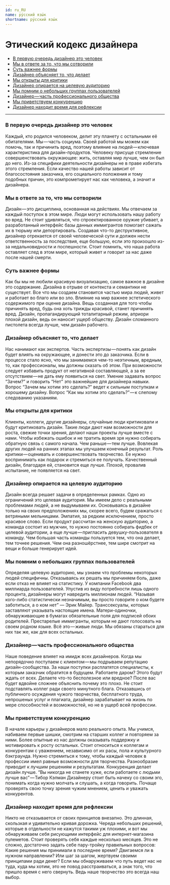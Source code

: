 ```yaml
---
id: ru_RU
name: ру́сский язы́к
shortname: ру́сский язы́к
---
```


# Этический кодекс дизайнера

* [В первую очередь дизайнер это человек](#в-первую-очередь-дизайнер-это-человек)
* [Мы в ответе за то, что мы сотворили](#мы-в-ответе-за-то-что-мы-сотворили)
* [Суть важнее формы](#суть-важнее-формы)
* [Дизайнер объясняет то, что делает](#дизайнер-объясняет-то-что-делает)
* [Мы открыты для критики](#мы-открыты-для-критики)
* [Дизайнер опирается на целевую аудиторию](#дизайнер-опирается-на-целевую-аудиторию)
* [Мы помним о небольших группах пользователей](#мы-помним-о-небольших-группах-пользователей)
* [Дизайнер — часть профессионального общества](#дизайнер-часть-профессионального-общества)
* [Мы приветствуем конкуренцию](#мы-приветствуем-конкуренцию)
* [Дизайнер находит время для рефлексии](#дизайнер-находит-время-для-рефлексии)


***


### В первую очередь дизайнер это человек

Каждый, кто родился человеком, делит эту планету с остальными её обитателями. Мы — часть социума. Своей работой мы можем как помочь, так и причинить вред, поэтому влияние на людей — ключевая характеристика для дизайн-продуктов.
Человеку присуще стремление совершенствовать окружающее: жить, оставляя мир лучше, чем он был до него. Из-за специфики деятельности дизайнеры не в праве избегать этого стремления.
Если качество нашей работы зависит от благосостояния заказчика, его социального положения и тому подобных причин, это компрометирует нас как человека, а значит и дизайнера.


### Мы в ответе за то, что мы сотворили

Дизайн — это дисциплина, основанная на действиях. Мы отвечаем за каждый поступок в этом мире.
Люди могут использовать нашу работу во вред. Не стоит удивляться, что спроектированное оружие убивает, а разработанный интерфейс базы данных иммигрантов помогает сажать их в тюрьму или депортировать.
Создавая что-то деструктивное, дизайнер отрекается от своей человеческой сути и должен нести ответственность за последствия, еще большую, если это произошло из-за недальновидности и поспешности.
Стоит помнить, что наша работа оставляет след в этом мире, который живет и говорит за нас даже после нашей смерти.


### Суть важнее формы

Как бы мы не любили красивую визуализацию, самое важное в дизайне это содержание. Дизайна в отрыве от контекста и семантики не существует. Все что мы создаем становится частью мира людей, живет и работает во благо или во зло.
Влияние на мир важнее эстетического содержимого при оценке дизайна. Вещь созданная для того чтобы причинять вред, будь она хоть трижды красивой, станет причинять вред. Дизайн, пропагандирующий тоталитарный режим, априори плохой дизайн, ведь он наносит ущерб обществу.
Дизайн сломанного пистолета всегда лучше, чем дизайн рабочего.


### Дизайнер объясняет то, что делает

Нас нанимают как экспертов. Часть экспертизы — понять как дизайн будет влиять на окружающее, и донести это до заказчика. Если в процессе стало ясно, что мы занимаемся чем-то неэтичным, вредным, то, как профессионалы, мы должны сказать об этом. При возможности следует избавить продукт от негативной составляющей, а за ее отсутствием — не дать ему появиться на свет.
Умение задавать вопрос “Зачем?” и говорить “Нет” это важнейшие для дизайнера навыки. Вопрос “Зачем мы хотим это сделать?” ведет к сильным поступкам и хорошему дизайну. Вопрос “Как мы хотим это сделать?” — к слепому следованию указаниям.


### Мы открыты для критики

Клиенты, коллеги, другие дизайнеры, случайные люди критиковали и будут критиковать дизайн. Такие люди дают нам возможности для роста, свежие точки зрения, делают наши проекты лучше вместе с нами.
Чтобы избежать ошибок и не тратить время зря нужно собирать обратную связь с самого начала. Чем раньше — тем лучше. Вовлекая других людей на ранних этапах мы улучшаем конечный результат.
Роль критики — оценивать и совершенствовать творчество. Ее нужно воспринимать как подарок и стремиться ее получать. Качественный дизайн, благодаря ей, становится еще лучше. Плохой, провалив испытание, не появляется на свет.


### Дизайнер опирается на целевую аудиторию

Дизайн всегда решает задачи в определенных рамках. Одно из ограничений это целевая аудитория. Мы имеем дело с реальными проблемами людей, а не выдумываем их. Основываясь в дизайне только на своих предположениях мы, скорее всего, будем сражаться с ветряными мельницами.
Эмпатия, за редким исключением, просто красивое слово. Если продукт рассчитан на женскую аудиторию, а команда состоит из мужчин, то нужно постоянно собирать фидбек от целевой аудитории, а еще лучше — пригласить девушку-пользователя в команду.
Чем большая часть команды пользуется тем, что она делает, тем точнее решения. Чем она разношёрстнее, тем шире смотрит на вещи и больше генерирует идей.


### Мы помним о небольших группах пользователей

Определяя целевую аудиторию, мы узнаем что проблемы некоторых людей специфичны. Отказываясь их решать мы причиняем боль, даже если отказ не влияет на статистику.
У компании Facebook два миллиарда пользователей. Упустив из виду потребности лишь одного процента, дизайнеры могут навредить миллионам людей. “Называя кого-либо статистически незначимым, вы просто говорите о ком будете заботиться, а о ком нет” — Эрик Майер.
Транссексуалы, которых заставляют указывать настоящие имена. Матери-одиночки, обнаруживающие в бумагах обязательные поля для подписей обоих родителей. Престарелые иммигранты, которым не дают голосовать на своем родном языке. Всё это — живые люди. Мы обязаны стараться для них так же, как для всех остальных.


### Дизайнер — часть профессионального общества

Наше поведение влияет на имидж всех дизайнеров. Когда мы непорядочно поступаем с клиентом — мы подрываем репутацию дизайн-сообщества. За наши поступки расплатятся специалисты, к которым заказчик обратится в будущем.
Работаете даром? Этого будут ждать от всех. Делаете что-то бесполезное или вредное? После вас будет вдвойне сложнее объяснить почему это плохо.
Не стоит подставлять коллег ради своего минутного блага. Отказавшись от публичного осуждения чужого творчества, бесплатного труда, непрошеных услуг и плагиата, дизайнер зарабатывает на жизнь по мере способностей и возможностей, но не в ущерб всей профессии.


### Мы приветствуем конкуренцию

В начале карьеры у дизайнеров мало реального опыта. Мы учимся, набиваем первые шишки, смотрим на старших коллег и повторяем за ними. Более опытные из нас должны оказывать поддержку и мотивировать к росту остальных.
Стоит относиться к коллегам и конкурентам с уважением, независимо от их расы, пола и культурного бэкграунда. Нужно стремиться к тому, чтобы каждый человек в профессии имел равные возможности для творчества. Разнообразие приводит к лучшим решениям и результатам. Конкуренция делает дизайн лучше. “Вы никогда не станете хуже, если работаете с людьми лучше вас” — Тибор Кэлман
Дизайнеру стоит быть начеку со своим эго, понимать когда нужно молчать и слушать, а когда говорить. Почаще проверять свою точку зрения чужим мнением, ценить и уважать конкурентов.


### Дизайнер находит время для рефлексии

Никто не отказывается от своих принципов внезапно. Это длинная, скользкая и удивительно кривая дорожка. Череда небольших решений, которые в отдельности не кажутся такими уж плохими, и вот мы обнаруживаем себя рисующими интерфейс для интернет-магазина пулеметов.
Стоит проверять себя каждые несколько месяцев. Это не сложно, достаточно задать себе пару-тройку правильных вопросов: Какие решения мы принимали в последнее время? Двигаемся ли в нужном направлении? Или шаг за шагом, жертвуем своими принципами ради денег?
Если мы обнаруживаем что путь ведет нас не туда, куда мы хотим, это не повод расстраиваться, а знак того, что пришло время с него свернуть. Ведь наше творчество это всегда наш выбор.
